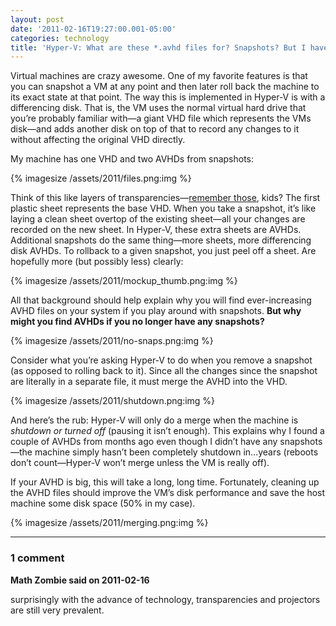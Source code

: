 ```yaml
---
layout: post
date: '2011-02-16T19:27:00.001-05:00'
categories: technology
title: 'Hyper-V: What are these *.avhd files for? Snapshots? But I have no snapshots!'
---
```


Virtual machines are crazy awesome. One of my favorite features is that you can snapshot a VM at any point and then later roll back the machine to its exact state at that point. The way this is implemented in Hyper-V is with a differencing disk. That is, the VM uses the normal virtual hard drive that you’re probably familiar with—a giant VHD file which represents the VMs disk—and adds another disk on top of that to record any changes to it without affecting the original VHD directly. 

My machine has one VHD and two AVHDs from snapshots:

{% imagesize /assets/2011/files.png:img %}

Think of this like layers of transparencies—[remember those](http://en.wikipedia.org/wiki/Transparency_(projection)), kids? The first plastic sheet represents the base VHD. When you take a snapshot, it’s like laying a clean sheet overtop of the existing sheet—all your changes are recorded on the new sheet. In Hyper-V, these extra sheets are AVHDs. Additional snapshots do the same thing—more sheets, more differencing disk AVHDs. To rollback to a given snapshot, you just peel off a sheet. Are hopefully more (but possibly less) clearly: 

{% imagesize /assets/2011/mockup_thumb.png:img %}

All that background should help explain why you will find ever-increasing AVHD files on your system if you play around with snapshots. **But why might you find AVHDs if you no longer have any snapshots?**

{% imagesize /assets/2011/no-snaps.png:img %}

Consider what you’re asking Hyper-V to do when you remove a snapshot (as opposed to rolling back to it). Since all the changes since the snapshot are literally in a separate file, it must merge the AVHD into the VHD.   

{% imagesize /assets/2011/shutdown.png:img %}

And here’s the rub: Hyper-V will only do a merge when the machine is *shutdown or turned off* (pausing it isn’t enough). This explains why I found a couple of AVHDs from months ago even though I didn’t have any snapshots—the machine simply hasn’t been completely shutdown in...years (reboots don’t count—Hyper-V won’t merge unless the VM is really off).  

If your AVHD is big, this will take a long, long time. Fortunately, cleaning up the AVHD files should improve the VM’s disk performance and save the host machine some disk space (50% in my case).

{% imagesize /assets/2011/merging.png:img %}

---

### 1 comment

**Math Zombie said on 2011-02-16**

surprisingly with the advance of technology, transparencies and projectors are still very prevalent.

